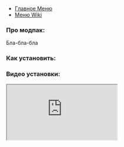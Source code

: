 - [Главное Меню](/)
- [Меню Wiki](/wiki)
### Про модпак:
Бла-бла-бла

### Как установить:


### Видео установки:
<html>
  <body>
<iframe src="https://www.youtube.com/embed/tgbNymZ7vqY"></iframe>
  </body>
    </html>
